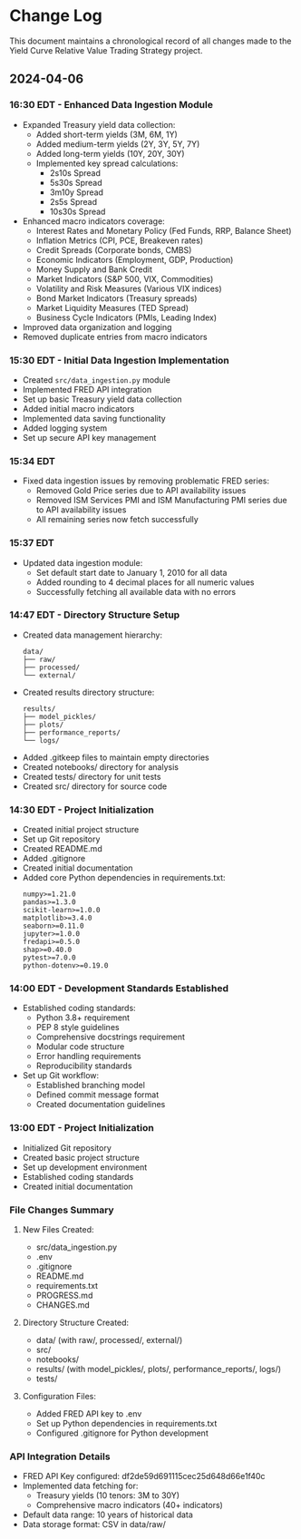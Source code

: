 # Change Log

This document maintains a chronological record of all changes made to the Yield Curve Relative Value Trading Strategy project.

## 2024-04-06

### 16:30 EDT - Enhanced Data Ingestion Module
- Expanded Treasury yield data collection:
  - Added short-term yields (3M, 6M, 1Y)
  - Added medium-term yields (2Y, 3Y, 5Y, 7Y)
  - Added long-term yields (10Y, 20Y, 30Y)
  - Implemented key spread calculations:
    - 2s10s Spread
    - 5s30s Spread
    - 3m10y Spread
    - 2s5s Spread
    - 10s30s Spread
- Enhanced macro indicators coverage:
  - Interest Rates and Monetary Policy (Fed Funds, RRP, Balance Sheet)
  - Inflation Metrics (CPI, PCE, Breakeven rates)
  - Credit Spreads (Corporate bonds, CMBS)
  - Economic Indicators (Employment, GDP, Production)
  - Money Supply and Bank Credit
  - Market Indicators (S&P 500, VIX, Commodities)
  - Volatility and Risk Measures (Various VIX indices)
  - Bond Market Indicators (Treasury spreads)
  - Market Liquidity Measures (TED Spread)
  - Business Cycle Indicators (PMIs, Leading Index)
- Improved data organization and logging
- Removed duplicate entries from macro indicators

### 15:30 EDT - Initial Data Ingestion Implementation
- Created `src/data_ingestion.py` module
- Implemented FRED API integration
- Set up basic Treasury yield data collection
- Added initial macro indicators
- Implemented data saving functionality
- Added logging system
- Set up secure API key management

### 15:34 EDT
- Fixed data ingestion issues by removing problematic FRED series:
  - Removed Gold Price series due to API availability issues
  - Removed ISM Services PMI and ISM Manufacturing PMI series due to API availability issues
  - All remaining series now fetch successfully

### 15:37 EDT
- Updated data ingestion module:
  - Set default start date to January 1, 2010 for all data
  - Added rounding to 4 decimal places for all numeric values
  - Successfully fetching all available data with no errors

### 14:47 EDT - Directory Structure Setup
- Created data management hierarchy:
  ```
  data/
  ├── raw/
  ├── processed/
  └── external/
  ```
- Created results directory structure:
  ```
  results/
  ├── model_pickles/
  ├── plots/
  ├── performance_reports/
  └── logs/
  ```
- Added .gitkeep files to maintain empty directories
- Created notebooks/ directory for analysis
- Created tests/ directory for unit tests
- Created src/ directory for source code

### 14:30 EDT - Project Initialization
- Created initial project structure
- Set up Git repository
- Created README.md
- Added .gitignore
- Created initial documentation
- Added core Python dependencies in requirements.txt:
  ```
  numpy>=1.21.0
  pandas>=1.3.0
  scikit-learn>=1.0.0
  matplotlib>=3.4.0
  seaborn>=0.11.0
  jupyter>=1.0.0
  fredapi>=0.5.0
  shap>=0.40.0
  pytest>=7.0.0
  python-dotenv>=0.19.0
  ```

### 14:00 EDT - Development Standards Established
- Established coding standards:
  - Python 3.8+ requirement
  - PEP 8 style guidelines
  - Comprehensive docstrings requirement
  - Modular code structure
  - Error handling requirements
  - Reproducibility standards
- Set up Git workflow:
  - Established branching model
  - Defined commit message format
  - Created documentation guidelines

### 13:00 EDT - Project Initialization
- Initialized Git repository
- Created basic project structure
- Set up development environment
- Established coding standards
- Created initial documentation

### File Changes Summary
1. New Files Created:
   - src/data_ingestion.py
   - .env
   - .gitignore
   - README.md
   - requirements.txt
   - PROGRESS.md
   - CHANGES.md

2. Directory Structure Created:
   - data/ (with raw/, processed/, external/)
   - src/
   - notebooks/
   - results/ (with model_pickles/, plots/, performance_reports/, logs/)
   - tests/

3. Configuration Files:
   - Added FRED API key to .env
   - Set up Python dependencies in requirements.txt
   - Configured .gitignore for Python development

### API Integration Details
- FRED API Key configured: df2de59d691115cec25d648d66e1f40c
- Implemented data fetching for:
  - Treasury yields (10 tenors: 3M to 30Y)
  - Comprehensive macro indicators (40+ indicators)
- Default data range: 10 years of historical data
- Data storage format: CSV in data/raw/ 
